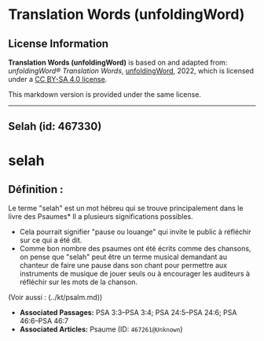 # Translation Words (unfoldingWord)

## License Information

**Translation Words (unfoldingWord)** is based on and adapted from: _unfoldingWord® Translation Words_, [unfoldingWord](https://unfoldingword.org/utw), 2022, which is licensed under a [CC BY-SA 4.0 license](https://creativecommons.org/licenses/by-sa/4.0/legalcode.en).

This markdown version is provided under the same license.



--------------------------------

## Selah (id: 467330)

selah
=====

Définition :
------------

Le terme "selah" est un mot hébreu qui se trouve principalement dans le livre des Psaumes\* Il a plusieurs significations possibles.

* Cela pourrait signifier "pause ou louange" qui invite le public à réfléchir sur ce qui a été dit.
* Comme bon nombre des psaumes ont été écrits comme des chansons, on pense que "selah" peut être un terme musical demandant au chanteur de faire une pause dans son chant pour permettre aux instruments de musique de jouer seuls ou à encourager les auditeurs à réfléchir sur les mots de la chanson.

(Voir aussi : (../kt/psalm.md))

* **Associated Passages:** PSA 3:3–PSA 3:4; PSA 24:5–PSA 24:6; PSA 46:6–PSA 46:7
* **Associated Articles:** Psaume (ID: `467261@Unknown`)

